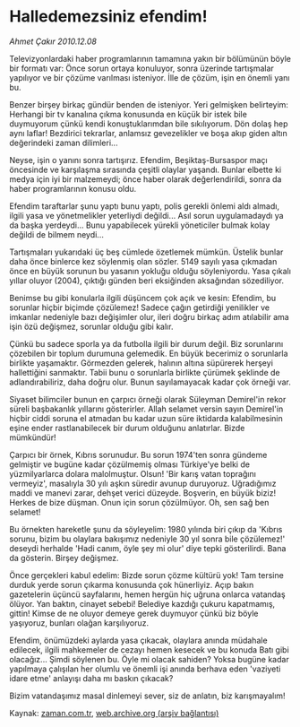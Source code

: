 # Halledemezsiniz efendim!

*Ahmet Çakır 2010.12.08*

<td class="columnist-detail">
<p>Televizyonlardaki haber programlarının tamamına yakın bir bölümünün böyle bir formatı var: Önce sorun ortaya konuluyor, sonra üzerinde tartışmalar yapılıyor ve bir çözüme varılması isteniyor. İlle de çözüm, işin en önemli yanı bu.</p>
<p>
<div id="haberMetinDiv">
<p>Benzer birşey birkaç gündür benden de isteniyor. Yeri gelmişken belirteyim: Herhangi bir tv kanalına çıkma konusunda en küçük bir istek bile duymuyorum çünkü kendi konuştuklarımdan bile sıkılıyorum. Dön dolaş hep aynı laflar! Bezdirici tekrarlar, anlamsız gevezelikler ve boşa akıp giden altın değerindeki zaman dilimleri...
<p>Neyse, işin o yanını sonra tartışırız. Efendim, Beşiktaş-Bursaspor maçı öncesinde ve karşılaşma sırasında çeşitli olaylar yaşandı. Bunlar elbette ki medya için iyi bir malzemeydi; önce haber olarak değerlendirildi, sonra da haber programlarının konusu oldu.
<p>Efendim taraftarlar şunu yaptı bunu yaptı, polis gerekli önlemi aldı almadı, ilgili yasa ve yönetmelikler yeterliydi değildi... Asıl sorun uygulamadaydı ya da başka yerdeydi... Bunu yapabilecek yürekli yöneticiler bulmak kolay değildi de bilmem neydi...
<p>Tartışmaları yukarıdaki üç beş cümlede özetlemek mümkün. Üstelik bunlar daha önce binlerce kez söylenmiş olan sözler. 5149 sayılı yasa çıkmadan önce en büyük sorunun bu yasanın yokluğu olduğu söyleniyordu. Yasa çıkalı yıllar oluyor (2004), çıktığı günden beri eksiğinden aksağından sözediliyor.
<p>Benimse bu gibi konularla ilgili düşüncem çok açık ve kesin: Efendim, bu sorunlar hiçbir biçimde çözülemez! Sadece çağın getirdiği yenilikler ve imkanlar nedeniyle bazı değişimler olur, ileri doğru birkaç adım atılabilir ama işin özü değişmez, sorunlar olduğu gibi kalır.
<p>Çünkü bu sadece sporla ya da futbolla ilgili bir durum değil. Biz sorunlarını çözebilen bir toplum durumuna gelemedik. En büyük becerimiz o sorunlarla birlikte yaşamaktır. Görmezden gelerek, halının altına süpürerek herşeyi hallettiğini sanmaktır. Tabii bunu o sorunlarla birlikte çürümek şeklinde de adlandırabiliriz, daha doğru olur. Bunun sayılamayacak kadar çok örneği var.
<p>Siyaset bilimciler bunun en çarpıcı örneği olarak Süleyman Demirel'in rekor süreli başbakanlık yıllarını gösterirler. Allah selamet versin sayın Demirel'in hiçbir ciddi soruna el atmadan bu kadar uzun süre iktidarda kalabilmesinin eşine ender rastlanabilecek bir durum olduğunu anlatırlar. Bizde mümkündür!
<p>Çarpıcı bir örnek, Kıbrıs sorunudur. Bu sorun 1974'ten sonra gündeme gelmiştir ve bugüne kadar çözülmemiş olması Türkiye'ye belki de yüzmilyarlarca dolara malolmuştur. Olsun! 'Bir karış vatan toprağını vermeyiz', masalıyla 30 yılı aşkın süredir avunup duruyoruz. Uğradığımız maddi ve manevi zarar, dehşet verici düzeyde. Boşverin, en büyük biziz! Herkes de bize düşman. Onun için sorun çözülmüyor. Oh, sen sağ ben selamet!
<p>Bu örnekten hareketle şunu da söyleyelim: 1980 yılında biri çıkıp da 'Kıbrıs sorunu, bizim bu olaylara bakışımız nedeniyle 30 yıl sonra bile çözülemez!' deseydi herhalde 'Hadi canım, öyle şey mi olur' diye tepki gösterilirdi. Bana da gösterin. Birşey değişmez.
<p>Önce gerçekleri kabul edelim: Bizde sorun çözme kültürü yok! Tam tersine durduk yerde sorun çıkarma konusunda çok hünerliyiz. Açıp bakın gazetelerin üçüncü sayfalarını, hemen hergün hiç uğruna onlarca vatandaş ölüyor. Yan baktın, cinayet sebebi! Belediye kazdığı çukuru kapatmamış, gittin! Kimse de ne oluyor demeye gerek duymuyor çünkü biz böyle yaşıyoruz, bunları olağan karşılıyoruz.
<p>Efendim, önümüzdeki aylarda yasa çıkacak, olaylara anında müdahale edilecek, ilgili mahkemeler de cezayı hemen kesecek ve bu konuda Batı gibi olacağız... Şimdi söylenen bu. Öyle mi olacak sahiden? Yoksa bugüne kadar yapılmaya çalışılan her olumlu ve önemli işi anında berhava eden 'vaziyeti idare etme' anlayışı daha mı baskın çıkacak?
<p>Bizim vatandaşımız masal dinlemeyi sever, siz de anlatın, biz karışmayalım! </p></p></p></p></p></p></p></p></p></p></p></p></div>
</p>
<a href="http://web.archive.org/web/20101225062726/mailto:a.cakir@zaman.com.tr">
</a></td>

Kaynak: [zaman.com.tr](http://zaman.com.tr/yazar.do?yazino=1062353), [web.archive.org (arşiv bağlantısı)](http://web.archive.org/web/20101225062726/http://www.zaman.com.tr:80/yazar.do?yazino=1062353)

